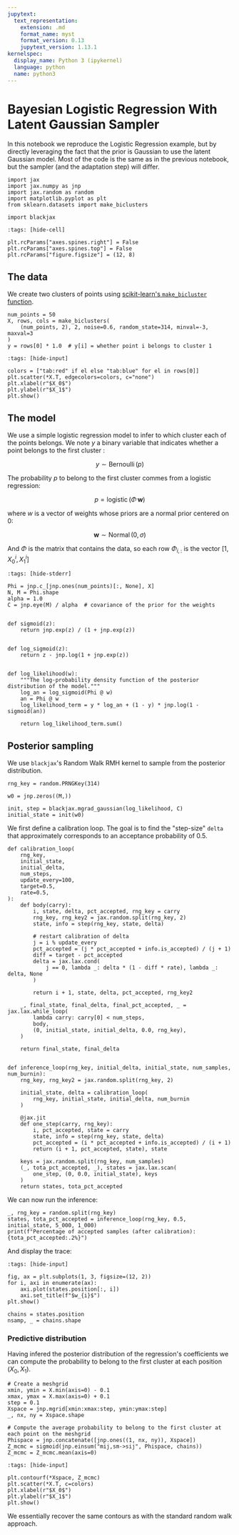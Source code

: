 ```yaml
---
jupytext:
  text_representation:
    extension: .md
    format_name: myst
    format_version: 0.13
    jupytext_version: 1.13.1
kernelspec:
  display_name: Python 3 (ipykernel)
  language: python
  name: python3
---
```


# Bayesian Logistic Regression With Latent Gaussian Sampler

In this notebook we reproduce the Logistic Regression example, but by directly leveraging the fact that the prior is Gaussian to use the latent Gaussian model. Most of the code is the same as in the previous notebook, but the sampler (and the adaptation step) will differ.

```{code-cell} python
import jax
import jax.numpy as jnp
import jax.random as random
import matplotlib.pyplot as plt
from sklearn.datasets import make_biclusters

import blackjax
```

```{code-cell} python
:tags: [hide-cell]

plt.rcParams["axes.spines.right"] = False
plt.rcParams["axes.spines.top"] = False
plt.rcParams["figure.figsize"] = (12, 8)
```

## The data

We create two clusters of points using [scikit-learn's `make_bicluster` function](https://scikit-learn.org/stable/modules/generated/sklearn.datasets.make_biclusters.html?highlight=bicluster%20data#sklearn.datasets.make_biclusters).

```{code-cell} python
num_points = 50
X, rows, cols = make_biclusters(
    (num_points, 2), 2, noise=0.6, random_state=314, minval=-3, maxval=3
)
y = rows[0] * 1.0  # y[i] = whether point i belongs to cluster 1
```

```{code-cell} python
:tags: [hide-input]

colors = ["tab:red" if el else "tab:blue" for el in rows[0]]
plt.scatter(*X.T, edgecolors=colors, c="none")
plt.xlabel(r"$X_0$")
plt.ylabel(r"$X_1$")
plt.show()
```

## The model

We use a simple logistic regression model to infer to which cluster each of the points belongs. We note $y$ a binary variable that indicates whether a point belongs to the first cluster :

$$
y \sim \operatorname{Bernoulli}(p)
$$

The probability $p$ to belong to the first cluster commes from a logistic regression:

$$
p = \operatorname{logistic}(\Phi\,\boldsymbol{w})
$$

where $w$ is a vector of weights whose priors are a normal prior centered on 0:

$$
\boldsymbol{w} \sim \operatorname{Normal}(0, \sigma)
$$

And $\Phi$ is the matrix that contains the data, so each row $\Phi_{i,:}$ is the vector $\left[1, X_0^i, X_1^i\right]$

```{code-cell} python
:tags: [hide-stderr]

Phi = jnp.c_[jnp.ones(num_points)[:, None], X]
N, M = Phi.shape
alpha = 1.0
C = jnp.eye(M) / alpha  # covariance of the prior for the weights


def sigmoid(z):
    return jnp.exp(z) / (1 + jnp.exp(z))


def log_sigmoid(z):
    return z - jnp.log(1 + jnp.exp(z))


def log_likelihood(w):
    """The log-probability density function of the posterior distribution of the model."""
    log_an = log_sigmoid(Phi @ w)
    an = Phi @ w
    log_likelihood_term = y * log_an + (1 - y) * jnp.log(1 - sigmoid(an))

    return log_likelihood_term.sum()
```

## Posterior sampling

We use `blackjax`'s Random Walk RMH kernel to sample from the posterior distribution.

```{code-cell} python
rng_key = random.PRNGKey(314)

w0 = jnp.zeros((M,))

init, step = blackjax.mgrad_gaussian(log_likelihood, C)
initial_state = init(w0)
```

We first define a calibration loop. The goal is to find the "step-size" `delta` that approximately corresponds to an acceptance probability of 0.5.

```{code-cell} python
def calibration_loop(
    rng_key,
    initial_state,
    initial_delta,
    num_steps,
    update_every=100,
    target=0.5,
    rate=0.5,
):
    def body(carry):
        i, state, delta, pct_accepted, rng_key = carry
        rng_key, rng_key2 = jax.random.split(rng_key, 2)
        state, info = step(rng_key, state, delta)

        # restart calibration of delta
        j = i % update_every
        pct_accepted = (j * pct_accepted + info.is_accepted) / (j + 1)
        diff = target - pct_accepted
        delta = jax.lax.cond(
            j == 0, lambda _: delta * (1 - diff * rate), lambda _: delta, None
        )

        return i + 1, state, delta, pct_accepted, rng_key2

    _, final_state, final_delta, final_pct_accepted, _ = jax.lax.while_loop(
        lambda carry: carry[0] < num_steps,
        body,
        (0, initial_state, initial_delta, 0.0, rng_key),
    )

    return final_state, final_delta


def inference_loop(rng_key, initial_delta, initial_state, num_samples, num_burnin):
    rng_key, rng_key2 = jax.random.split(rng_key, 2)

    initial_state, delta = calibration_loop(
        rng_key, initial_state, initial_delta, num_burnin
    )

    @jax.jit
    def one_step(carry, rng_key):
        i, pct_accepted, state = carry
        state, info = step(rng_key, state, delta)
        pct_accepted = (i * pct_accepted + info.is_accepted) / (i + 1)
        return (i + 1, pct_accepted, state), state

    keys = jax.random.split(rng_key, num_samples)
    (_, tota_pct_accepted, _), states = jax.lax.scan(
        one_step, (0, 0.0, initial_state), keys
    )
    return states, tota_pct_accepted
```

We can now run the inference:

```{code-cell} python
_, rng_key = random.split(rng_key)
states, tota_pct_accepted = inference_loop(rng_key, 0.5, initial_state, 5_000, 1_000)
print(f"Percentage of accepted samples (after calibration): {tota_pct_accepted:.2%}")
```

And display the trace:

```{code-cell} python
:tags: [hide-input]

fig, ax = plt.subplots(1, 3, figsize=(12, 2))
for i, axi in enumerate(ax):
    axi.plot(states.position[:, i])
    axi.set_title(f"$w_{i}$")
plt.show()
```

```{code-cell} python
chains = states.position
nsamp, _ = chains.shape
```

### Predictive distribution

Having infered the posterior distribution of the regression's coefficients we can compute the probability to belong to the first cluster at each position $(X_0, X_1)$.

```{code-cell} python
# Create a meshgrid
xmin, ymin = X.min(axis=0) - 0.1
xmax, ymax = X.max(axis=0) + 0.1
step = 0.1
Xspace = jnp.mgrid[xmin:xmax:step, ymin:ymax:step]
_, nx, ny = Xspace.shape

# Compute the average probability to belong to the first cluster at each point on the meshgrid
Phispace = jnp.concatenate([jnp.ones((1, nx, ny)), Xspace])
Z_mcmc = sigmoid(jnp.einsum("mij,sm->sij", Phispace, chains))
Z_mcmc = Z_mcmc.mean(axis=0)
```

```{code-cell} python
:tags: [hide-input]

plt.contourf(*Xspace, Z_mcmc)
plt.scatter(*X.T, c=colors)
plt.xlabel(r"$X_0$")
plt.ylabel(r"$X_1$")
plt.show()
```

We essentially recover the same contours as with the standard random walk approach.
